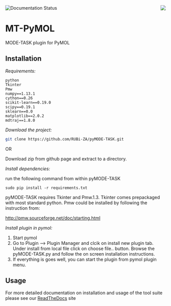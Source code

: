 <img src="https://travis-ci.org/nizamibilal/pyMODE-TASK.svg?branch=master" align="right">
<img src='https://readthedocs.org/projects/pymode-task/badge/?version=latest' alt='Documentation Status' />

# MT-PyMOL
MODE-TASK plugin for PyMOL

## Installation

*Requirements:*
```
python
Tkinter
Pmw
numpy==1.13.1
cython==0.26
scikit-learn==0.19.0
scipy==0.19.1
sklearn==0.0
matplotlib==2.0.2
mdtraj==1.8.0
```

*Download the project:*
```bash
git clone https://github.com/RUBi-ZA/pyMODE-TASK.git
```

OR

Download zip from github page and extract to a directory.

*Install dependencies:*

run the following command from within pyMODE-TASK
```
sudo pip install -r requirements.txt
```

pyMODE-TASK requires Tkinter and Pmw.1.3. Tkinter comes prepackaged with most standard python. Pmw could be installed by following the instruction from:

http://pmw.sourceforge.net/doc/starting.html

*Install plugin in pymol:*
1. Start pymol
2. Go to Plugin --> Plugin Manager and clcik on install new plugin tab. Under install from local file click on choose file.. button.
Browse the pyMODE-TASK.py and follow the on screen installation instructions. 
3. If everything is goes well, you can start the plugin from pymol plugin menu. 

## Usage

For more detailed documentation on installation and usage of the tool suite please see our [ReadTheDocs](http://pymode-task.readthedocs.io/en/latest/index.html) site



